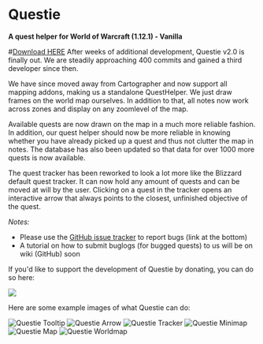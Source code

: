 # Questie
**A quest helper for World of Warcraft (1.12.1) - Vanilla**

#<a href="https://github.com/AeroScripts/QuestieDev/releases/latest">Download HERE</a>
After weeks of additional development, Questie v2.0 is finally out. We are steadily approaching 400 commits and gained a third developer since then.

We have since moved away from Cartographer and now support all mapping addons, making us a standalone QuestHelper. We just draw frames on the world map ourselves. In addition to that, all notes now work across zones and display on any zoomlevel of the map. 

Available quests are now drawn on the map in a much more reliable fashion. In addition, our quest helper should now be more reliable in knowing whether you have already picked up a quest and thus not clutter the map in notes.
The database has also been updated so that data for over 1000 more quests is now available. 

The quest tracker has been reworked to look a lot more like the Blizzard default quest tracker. It can now hold any amount of quests and can be moved at will by the user. 
Clicking on a quest in the tracker opens an interactive arrow that always points to the closest, unfinished objective of the quest. 

*Notes:*
- Please use the <a href="https://github.com/AeroScripts/QuestieDev/issues">GitHub issue tracker</a> to report bugs (link at the bottom)
- A tutorial on how to submit buglogs (for bugged quests) to us will be on wiki (GitHub) soon


If you'd like to support the development of Questie by donating, you can do so here:


<a href='https://www.paypal.com/cgi-bin/webscr?cmd=_donations&business=aero1861%40gmail%2ecom&lc=CA&item_name=Questie%20Devs&currency_code=USD&bn=PP%2dDonationsBF%3abtn_donate_LG%2egif%3aNonHosted'><img src="https://www.paypalobjects.com/en_US/i/btn/btn_donate_LG.gif"/></a>


Here are some example images of what Questie can do:

<img src="http://i.imgur.com/iYna778.png" alt="Questie Tooltip"/>

<img src="http://i.imgur.com/oRoWMvQ.jpg" alt="Questie Arrow"/>

<img src="http://i.imgur.com/NHiBRKd.jpg" alt="Questie Tracker"/>

<img src="http://i.imgur.com/I49Saph.png" alt="Questie Minimap"/>

<img src="http://i.imgur.com/tpjeodc.png" alt="Questie Map"/>

<img src="http://i.imgur.com/1fPc5qQ.jpg" alt="Questie Worldmap"/>
